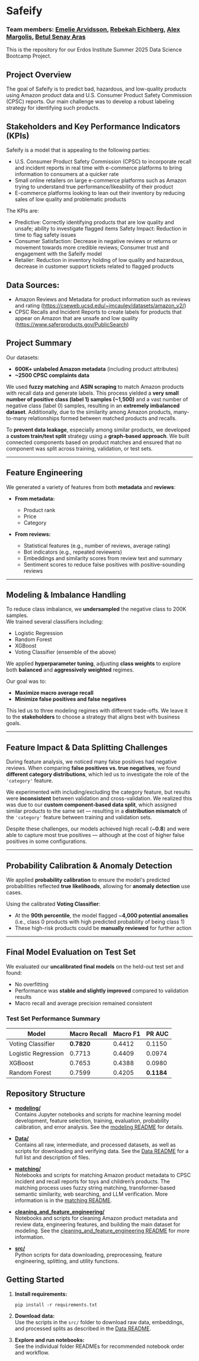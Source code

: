 # Safeify
### Team members: [Emelie Arvidsson](https://github.com/EmmiArwid), [Rebekah Eichberg](https://github.com/rebekah-eichberg), [Alex Margolis](https://github.com/almargo), [Betul Senay Aras](https://github.com/betsenara) 

This is the repository for our Erdos Institute Summer 2025 Data Science Bootcamp Project.


## Project Overview

The goal of Safeify is to predict bad, hazardous, and low-quality products using Amazon product data and U.S. Consumer Product Safety Commission (CPSC) reports. Our main challenge was to develop a robust labeling strategy for identifying such products. 

## Stakeholders and Key Performance Indicators (KPIs)
Safeify is a model that is appealing to the following parties: 
- U.S. Consumer Product Safety Commission (CPSC) to incorporate recall and incident reports in real time with e-commerce platforms to bring information to consumers at a quicker rate
- Small online retailers on large e-commerce platforms such as Amazon trying to understand true performance/likeability of their product
- E-commerce platforms looking to lean out their inventory by reducing sales of low quality and problematic products

The KPIs are:
- Predictive: Correctly identifying products that are low quality and unsafe; ability to investigate flagged items
Safety Impact: Reduction in time to flag safety issues 
- Consumer Satisfaction: Decrease in negative reviews or returns or movement towards more credible reviews; Consumer trust and engagement with the Safeify model
- Retailer: Reduction in inventory holding of low quality and hazardous, decrease in customer support tickets related to flagged products

## Data Sources:
- Amazon Reviews and Metadata for product information such as reviews and rating (https://cseweb.ucsd.edu/~jmcauley/datasets/amazon_v2/)
- CPSC Recalls and Incident Reports to create labels for products that appear on Amazon that are unsafe and low quality (https://www.saferproducts.gov/PublicSearch)

## Project Summary

Our datasets:  
- **600K+ unlabeled Amazon metadata** (including product attributes)  
- **~2500 CPSC complaints data**

We used **fuzzy matching** and **ASIN scraping** to match Amazon products with recall data and generate labels. This process yielded a **very small number of positive class (label 1) samples (~1,500)** and a vast number of negative class (label 0) samples, resulting in an **extremely imbalanced dataset**. Additionally, due to the similarity among Amazon products, many-to-many relationships formed between matched products and recalls.

To **prevent data leakage**, especially among similar products, we developed a **custom train/test split** strategy using a **graph-based approach**. We built connected components based on product matches and ensured that no component was split across training, validation, or test sets.

---

## Feature Engineering

We generated a variety of features from both **metadata** and **reviews**:

- **From metadata:**
  - Product rank
  - Price
  - Category

- **From reviews:**
  - Statistical features (e.g., number of reviews, average rating)
  - Bot indicators (e.g., repeated reviewers)
  - Embeddings and similarity scores from review text and summary
  - Sentiment scores to reduce false positives with positive-sounding reviews

---

## Modeling & Imbalance Handling

To reduce class imbalance, we **undersampled** the negative class to 200K samples.  
We trained several classifiers including:

- Logistic Regression  
- Random Forest  
- XGBoost  
- Voting Classifier (ensemble of the above)

We applied **hyperparameter tuning**, adjusting **class weights** to explore both **balanced** and **aggressively weighted** regimes.

Our goal was to:
- **Maximize macro average recall**
- **Minimize false positives and false negatives**

This led us to three modeling regimes with different trade-offs. We leave it to the **stakeholders** to choose a strategy that aligns best with business goals.

---

## Feature Impact & Data Splitting Challenges

During feature analysis, we noticed many false positives had negative reviews. When comparing **false positives vs. true negatives**, we found **different category distributions**, which led us to investigate the role of the `'category'` feature.

We experimented with including/excluding the category feature, but results were **inconsistent** between validation and cross-validation. We realized this was due to our **custom component-based data split**, which assigned similar products to the same set — resulting in a **distribution mismatch** of the `'category'` feature between training and validation sets.

Despite these challenges, our models achieved high recall (~**0.8**) and were able to capture most true positives — although at the cost of higher false positives in some configurations.

---

## Probability Calibration & Anomaly Detection

We applied **probability calibration** to ensure the model's predicted probabilities reflected **true likelihoods**, allowing for **anomaly detection** use cases.

Using the calibrated **Voting Classifier**:
- At the **90th percentile**, the model flagged ~**4,000 potential anomalies** (i.e., class 0 products with high predicted probability of being class 1)
- These high-risk products could be **manually reviewed** for further action

---

## Final Model Evaluation on Test Set

We evaluated our **uncalibrated final models** on the held-out test set and found:

- No overfitting
- Performance was **stable and slightly improved** compared to validation results
- Macro recall and average precision remained consistent

### Test Set Performance Summary

| Model                | Macro Recall | Macro F1  | PR AUC    |
|----------------------|--------------|-----------|-----------|
| Voting Classifier    | **0.7820**   | 0.4412    | 0.1150    |
| Logistic Regression  | 0.7713       | 0.4409    | 0.0974    |
| XGBoost              | 0.7653       | 0.4388    | 0.0980    |
| Random Forest        | 0.7599       | 0.4205    | **0.1184** |


## Repository Structure

- **[modeling/](modeling/)**  
  Contains Jupyter notebooks and scripts for machine learning model development, feature selection, training, evaluation, probability calibration, and error analysis. See the [modeling README](modeling/ReadMe.md) for details.

- **[Data/](Data/)**  
  Contains all raw, intermediate, and processed datasets, as well as scripts for downloading and verifying data. See the [Data README](Data/README.md) for a full list and description of files.

- **[matching/](matching/)**  
  Notebooks and scripts for matching Amazon product metadata to CPSC incident and recall reports for toys and children’s products. The matching process uses fuzzy string matching, transformer-based semantic similarity, web searching, and LLM verification. More information is in the [matching README](matching/README.md).

- **[cleaning_and_feature_engineering/](cleaning_and_feature_engineering/)**  
  Notebooks and scripts for cleaning Amazon product metadata and review data, engineering features, and building the main dataset for modeling. See the [cleaning_and_feature_engineering README](cleaning_and_feature_engineering/README.md) for more information.

- **[src/](src/)**  
  Python scripts for data downloading, preprocessing, feature engineering, splitting, and utility functions.

## Getting Started

1. **Install requirements:**  
   ```
   pip install -r requirements.txt
   ```

2. **Download data:**  
   Use the scripts in the `src/` folder to download raw data, embeddings, and processed splits as described in the [Data README](Data/README.md).

3. **Explore and run notebooks:**  
   See the individual folder READMEs for recommended notebook order and workflow.
